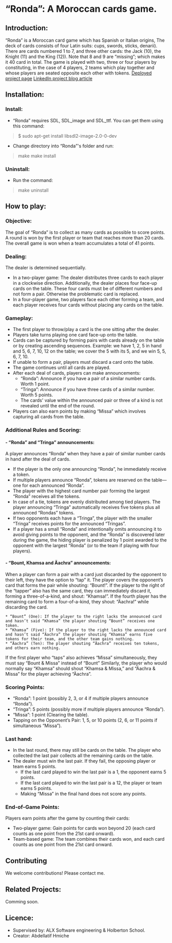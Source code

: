 # “Ronda”: A Moroccan cards game.

## Introduction:
“Ronda” is a Moroccan card game which has Spanish or Italian origins, The deck of cards consists of four Latin suits: cups, swords, sticks, denarii). There are cards numbered 1 to 7, and three other cards: the Jack (10), the Knight (11) and the King (12)). Note that 8 and 9 are “missing”; which makes it 40 card in total.
The game is played with two, three or four players by constituting, in the case of 4 players, 2 teams which play together and whose players are seated opposite each other with tokens.
[Deployed project page](https://callmevbdu.github.io/Ronda-moroccan_game/)
[LinkedIn project blog article](https://www.linkedin.com/posts/abdellatif-hmiche-3227291b7_introduction-my-project-called-ronda-activity-7196247424141524992-YJyW)

## Installation:
### Install:
- “Ronda” requires SDL, SDL_image and SDL_ttf. You can get them using this command:
> $ sudo apt-get install libsdl2-image-2.0-0-dev
- Change directory into “Ronda”'s folder and run:
> make
> make install

### Uninstall:
- Run the command:
> make uninstall

## How to play:

### Objective:
The goal of “Ronda” is to collect as many cards as possible to score points. A round is won by the first player or team that reaches more than 20 cards. The overall game is won when a team accumulates a total of 41 points.

### Dealing:
The dealer is determined sequentially.
- In a two-player game:
	The dealer distributes three cards to each player in a clockwise direction.
	Additionally, the dealer places four face-up cards on the table. These four cards must be of different numbers and not form a pair. Otherwise the problematic card is replaced.
- In a four-player game, two players face each other forming a team, and each player receives four cards without placing any cards on the table.

### Gameplay:
- The first player to throw/play a card is the one sitting after the dealer.
- Players take turns playing one card face-up onto the table.
- Cards can be captured by forming pairs with cards already on the table or by creating ascending sequences.
	Example: we have 1, 2, 5 in hand and 5, 6, 7, 10, 12 on the table; we cover the 5 with its 5, and we win 5, 5, 6, 7, 10.
- If unable to form a pair, players must discard a card onto the table.
- The game continues until all cards are played.
- After each deal of cards, players can make announcements:
	* “Ronda”: Announce if you have a pair of a similar number cards. Worth 1 point.
	* “Tringa”: Announce if you have three cards of a similar number. Worth 5 points.
	* The cards' value within the announced pair or three of a kind is not revealed until the end of the round.
- Players can also earn points by making “Missa” which involves capturing all cards from the table.

### Additional Rules and Scoring:

#### - “Ronda” and “Tringa” announcements:
A player announces “Ronda” when they have a pair of similar number cards in hand after the deal of cards.
* If the player is the only one announcing “Ronda”, he immediately receive a token.
* If multiple players announce “Ronda”, tokens are reserved on the table—one for each announced “Ronda”.
* The player with the highest card number pair forming the largest “Ronda” receives all the tokens.
* In case of a tie, tokens are evenly distributed among tied players.
The player announcing “Tringa” automatically receives five tokens plus all announced “Rondas” tokens.
* If two opponents each have a “Tringa”, the player with the smaller “Tringa” receives points for the announced “Tringas”.
* If a player has a small “Ronda” and intentionally omits announcing it to avoid giving points to the opponent, and the “Ronda” is discovered later during the game, the hiding player is penalized by 1 point awarded to the opponent with the largest “Ronda” (or to the team if playing with four players).

#### - “Bount, Khamsa and Äachra” announcements:
When a player can form a pair with a card just discarded by the opponent to their left, they have the option to “tap” it.
The player covers the opponent’s card that forms the pair while shouting: “Bount!”.
If the player to the right of the “tapper” also has the same card, they can immediately discard it, forming a three-of-a-kind, and shout: “Khamsa!”.
If the fourth player has the remaining card to form a four-of-a-kind, they shout: “Äachra!” while discarding the card.

	* “Bount” (One): If the player to the right lacks the announced card and hasn’t said “Khamsa” the player shouting “Bount” receives one token.
	* “Khamsa” (Five): If the player to the right lacks the announced card and hasn’t said “Äachra” the player shouting “Khamsa” earns five tokens for their team, and the other team gains nothing.
	* “Äachra” (Ten): The player shouting “Äachra” receives ten tokens, and others earn nothing.

If the first player who “taps” also achieves “Missa” simultaneously, they must say “Bount & Missa” instead of “Bount”
Similarly, the player who would normally say “Khamsa” should shout “Khamsa & Missa,” and “Äachra & Missa” for the player achieving “Äachra”.

### Scoring Points:
* “Ronda”: 1 point (possibly 2, 3, or 4 if multiple players announce “Ronda”).
* “Tringa”: 5 points (possibly more if multiple players announce “Ronda”). 
* “Missa”: 1 point (Clearing the table).
* Tapping on the Opponent’s Pair: 1, 5, or 10 points (2, 6, or 11 points if simultaneous “Missa”).

### Last hand:
- In the last round, there may still be cards on the table. The player who collected the last pair collects all the remaining cards on the table.
-  The dealer must win the last pair. If they fail, the opposing player or team earns 5 points.
	* If the last card played to win the last pair is a 1, the opponent earns 5 points.
	* If the last card played to win the last pair is a 12, the player or team earns 5 points.
	* Making “Missa” in the final hand does not score any points.

### End-of-Game Points:
Players earn points after the game by counting their cards:
- Two-player game: Gain points for cards won beyond 20 (each card counts as one point from the 21st card onward).
- Team-based game: The team combines their cards won, and each card counts as one point from the 21st card onward.

## Contributing
We welcome contributions! Please contact me.

## Related Projects:
Comming soon.

## Licence:
- Supervised by: ALX Software engineering & Holberton School.
- Creator: Abdellatif Hmiche
